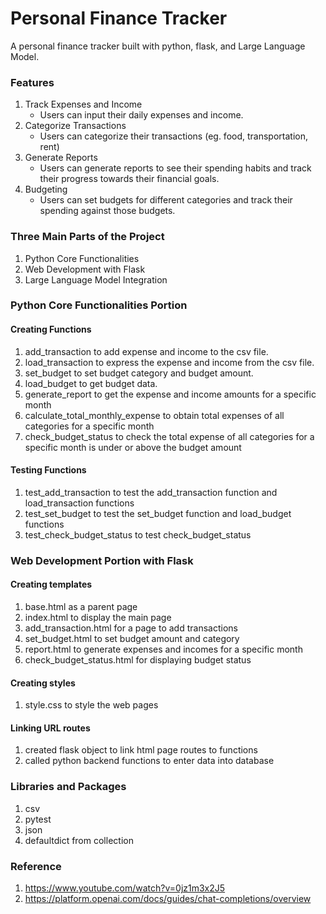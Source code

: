 # Personal Finance Tracker

A personal finance tracker built with python, flask, and Large Language Model.

### Features
1. Track Expenses and Income
   - Users can input their daily expenses and income.
2. Categorize Transactions
   - Users can categorize their transactions (eg. food, transportation, rent)
3. Generate Reports
   - Users can generate reports to see their spending habits and track their progress towards their financial goals.
4. Budgeting
   - Users can set budgets for different categories and track their spending against those budgets.

### Three Main Parts of the Project
1. Python Core Functionalities
2. Web Development with Flask
3. Large Language Model Integration
   
### Python Core Functionalities Portion
#### Creating Functions
   1. add_transaction to add expense and income to the csv file.
   2. load_transaction to express the expense and income from the csv file.
   3. set_budget to set budget category and budget amount.
   4. load_budget to get budget data.
   5. generate_report to get the expense and income amounts for a specific month
   6. calculate_total_monthly_expense to obtain total expenses of all categories for a specific month
   7. check_budget_status to check the total expense of all categories for a specific month is under or above the budget amount
   
#### Testing Functions
1. test_add_transaction to test the add_transaction function and load_transaction functions
2. test_set_budget to test the set_budget function and load_budget functions
3. test_check_budget_status to test check_budget_status

### Web Development Portion with Flask
#### Creating templates
1. base.html as a parent page
2. index.html to display the main page
3. add_transaction.html for a page to add transactions 
4. set_budget.html to set budget amount and category 
5. report.html to generate expenses and incomes for a specific month
6. check_budget_status.html for displaying budget status

#### Creating styles
1. style.css to style the web pages

#### Linking URL routes
1. created flask object to link html page routes to functions
2. called python backend functions to enter data into database
   
### Libraries and Packages
1. csv
2. pytest
3. json
4. defaultdict from collection
   
### Reference
1. https://www.youtube.com/watch?v=0jz1m3x2J5
2. https://platform.openai.com/docs/guides/chat-completions/overview
   
